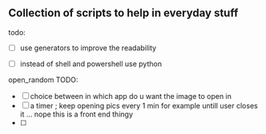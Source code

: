 ## Collection of scripts to help in everyday stuff 

todo:
- [ ] use generators to improve the readability
- [ ] instead of shell and powershell use python


open_random TODO:
- [ ] choice between in which app do u want the image to open in 
- [ ] a timer ; keep opening pics every 1 min for example untill user closes it ... nope this is a front end thingy
- [ ]    